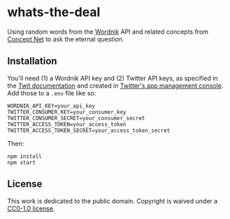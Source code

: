 # whats-the-deal

Using random words from the [Wordnik](https://www.wordnik.com/) API and related
concepts from [Concept Net](http://conceptnet5.media.mit.edu/) to ask the
eternal question.

## Installation

You'll need (1) a Wordnik API key and (2) Twitter API keys, as specified in the
[Twit documentation](https://github.com/ttezel/twit) and created in [Twitter's
app management console](https://apps.twitter.com/). Add those to a `.env` file like so:

```
WORDNIK_API_KEY=your_api_key
TWITTER_CONSUMER_KEY=your_consumer_key
TWITTER_CONSUMER_SECRET=your_consumer_secret
TWITTER_ACCESS_TOKEN=your_access_token
TWITTER_ACCESS_TOKEN_SECRET=your_access_token_secret
```

Then:

```
npm install
npm start
```

## License

This work is dedicated to the public domain. Copyright is waived under a [CC0-1.0 license](LICENSE.md).
